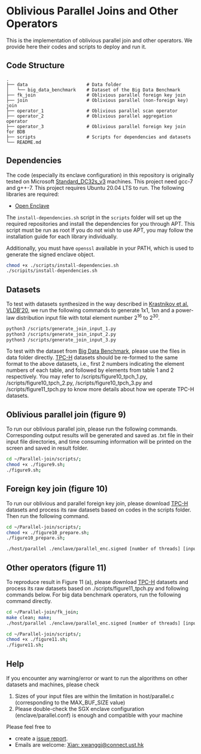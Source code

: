# Oblivious Parallel Joins and Other Operators
This is the implementation of oblivious parallel join and other operators. We provide here their codes and scripts to deploy and run it.

## Code Structure
    .
    ├── data                      # Data folder
    │   └── big_data_benchmark    # Dataset of the Big Data Benchmark    
    ├── fk_join                   # Oblivious parallel foreign key join
    ├── join                      # Oblivious parallel (non-foreign key) join
    ├── operator_1                # Oblivious parallel scan operator
    ├── operator_2                # Oblivious parallel aggregation operator
    ├── operator_3                # Oblivious parallel foreign key join for BDB
    ├── scripts                   # Scripts for dependencies and datasets
    └── README.md

## Dependencies
The code (especially its enclave configuration) in this repository is originally tested on Microsoft [Standard_DC32s_v3](https://learn.microsoft.com/en-us/azure/virtual-machines/dv3-dsv3-series) machines. This project need gcc-7 and g++-7. This project requires Ubuntu 20.04 LTS to run. The following libraries are required:

- [Open Enclave](https://github.com/openenclave/openenclave)

The `install-dependencies.sh` script in the `scripts` folder will set up the
required repositories and install the dependencies for you through APT. This
script must be run as root If you do not wish to use APT, you may follow the
installation guide for each library individually.

Additionally, you must have `openssl` available in your PATH, which is used to
generate the signed enclave object.

```bash
chmod +x ./scripts/install-dependencies.sh
./scripits/install-dependencies.sh
```

## Datasets

To test with datasets synthesized in the way described in [Krastnikov et al. VLDB'20](https://dl.acm.org/doi/10.14778/3407790.3407814), we run the following commands to generate 1x1, 1xn and a power-law distribution input file with total element number 2<sup>16</sup> to 2<sup>30</sup>.

```bash
python3 /scripts/generate_join_input_1.py
python3 /scripts/generate_join_input_2.py
python3 /scripts/generate_join_input_3.py
```

To test with the dataset from [Big Data Benchmark](https://amplab.cs.berkeley.edu/benchmark/), please use the files in data folder directly. [TPC-H](https://www.tpc.org/default5.asp) datasets should be re-formed to the same format to the above datasets, i.e., first 2 numbers indicating the element numbers of each table, and followed by elements from table 1 and 2 respectively. You may refer to /scripts/figure10_tpch_1.py, /scripts/figure10_tpch_2.py, /scripts/figure10_tpch_3.py and /scripts/figure11_tpch.py to know more details about how we operate TPC-H datasets.

## Oblivious parallel join (figure 9)

To run our oblivious parallel join, please run the following commands. Corresponding output results will be generated and saved as .txt file in their input file directories, and time consuming information will be printed on the screen and saved in result folder.

```bash
cd ~/Parallel-join/scripts/;
chmod +x ./figure9.sh;
./figure9.sh;
```

## Foreign key join (figure 10)

To run our oblivious and parallel foreign key join, please download [TPC-H](https://www.tpc.org/default5.asp) datasets and process its raw datasets based on codes in the scripts folder. Then run the following command.

```bash
cd ~/Parallel-join/scripts/;
chmod +x ./figure10_prepare.sh;
./figure10_prepare.sh;

./host/parallel ./enclave/parallel_enc.signed [number of threads] [input file path];
```

## Other operators (figure 11)

To reproduce result in Figure 11 (a), please download [TPC-H](https://www.tpc.org/default5.asp) datasets and process its raw datasets based on ./scripts/figure11_tpch.py and following commands below. For big data benchmark operators, run the following command directly.

```bash
cd ~/Parallel-join/fk_join;
make clean; make;
./host/parallel ./enclave/parallel_enc.signed [number of threads] [input file path];

cd ~/Parallel-join/scripts/;
chmod +x ./figure11.sh;
./figure11.sh;
```

## Help

If you encounter any warning/error or want to run the algorithms on other datasets and machines, please check

1. Sizes of your input files are within the limitation in host/parallel.c (corresponding to the MAX_BUF_SIZE value)
2. Please double-check the SGX enclave configuration (enclave/parallel.conf) is enough and compatible with your machine

Please feel free to
* create a [issue report](https://github.com/x1anwang/Parallel-join/issues).
* Emails are welcome: [Xian: xwanggj@connect.ust.hk](mailto:xwanggj@connect.ust.hk)
